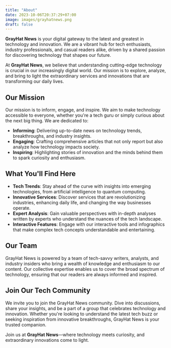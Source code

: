 ```yaml
---
title: "About"
date: 2023-10-06T20:37:29+07:00
image: images/grayhatnews.png
draft: false
---
```


**GrayHat News** is your digital gateway to the latest and greatest in technology and innovation. We are a vibrant hub for tech enthusiasts, industry professionals, and casual readers alike, driven by a shared passion for discovering technology that shapes our future.

At **GrayHat News**, we believe that understanding cutting-edge technology is crucial in our increasingly digital world. Our mission is to explore, analyze, and bring to light the extraordinary services and innovations that are transforming our daily lives.

## Our Mission

Our mission is to inform, engage, and inspire. We aim to make technology accessible to everyone, whether you're a tech guru or simply curious about the next big thing. We are dedicated to:

- **Informing**: Delivering up-to-date news on technology trends, breakthroughs, and industry insights.
- **Engaging**: Crafting comprehensive articles that not only report but also analyze how technology impacts society.
- **Inspiring**: Highlighting stories of innovation and the minds behind them to spark curiosity and enthusiasm.

## What You'll Find Here

- **Tech Trends**: Stay ahead of the curve with insights into emerging technologies, from artificial intelligence to quantum computing.
- **Innovative Services**: Discover services that are revolutionizing industries, enhancing daily life, and changing the way businesses operate.
- **Expert Analysis**: Gain valuable perspectives with in-depth analyses written by experts who understand the nuances of the tech landscape.
- **Interactive Features**: Engage with our interactive tools and infographics that make complex tech concepts understandable and entertaining.

## Our Team

GrayHat News is powered by a team of tech-savvy writers, analysts, and industry insiders who bring a wealth of knowledge and enthusiasm to our content. Our collective expertise enables us to cover the broad spectrum of technology, ensuring that our readers are always informed and inspired.

## Join Our Tech Community

We invite you to join the GrayHat News community. Dive into discussions, share your insights, and be a part of a group that celebrates technology and innovation. Whether you're looking to understand the latest tech buzz or seeking inspiration from innovative breakthroughs, GrayHat News is your trusted companion.

Join us at **GrayHat News**—where technology meets curiosity, and extraordinary innovations come to light.